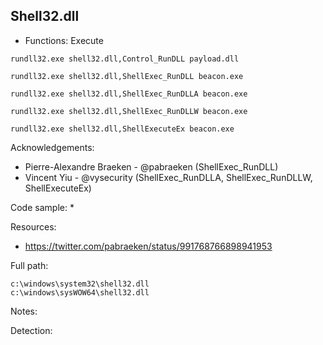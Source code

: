 ## Shell32.dll

* Functions: Execute

```
rundll32.exe shell32.dll,Control_RunDLL payload.dll    

rundll32.exe shell32.dll,ShellExec_RunDLL beacon.exe    

rundll32.exe shell32.dll,ShellExec_RunDLLA beacon.exe

rundll32.exe shell32.dll,ShellExec_RunDLLW beacon.exe

rundll32.exe shell32.dll,ShellExecuteEx beacon.exe
```

Acknowledgements:
* Pierre-Alexandre Braeken - @pabraeken (ShellExec_RunDLL)
* Vincent Yiu - @vysecurity (ShellExec_RunDLLA, ShellExec_RunDLLW, ShellExecuteEx)

Code sample:
* 

Resources:
* https://twitter.com/pabraeken/status/991768766898941953

Full path:
```
c:\windows\system32\shell32.dll
c:\windows\sysWOW64\shell32.dll
```

Notes:



Detection:
